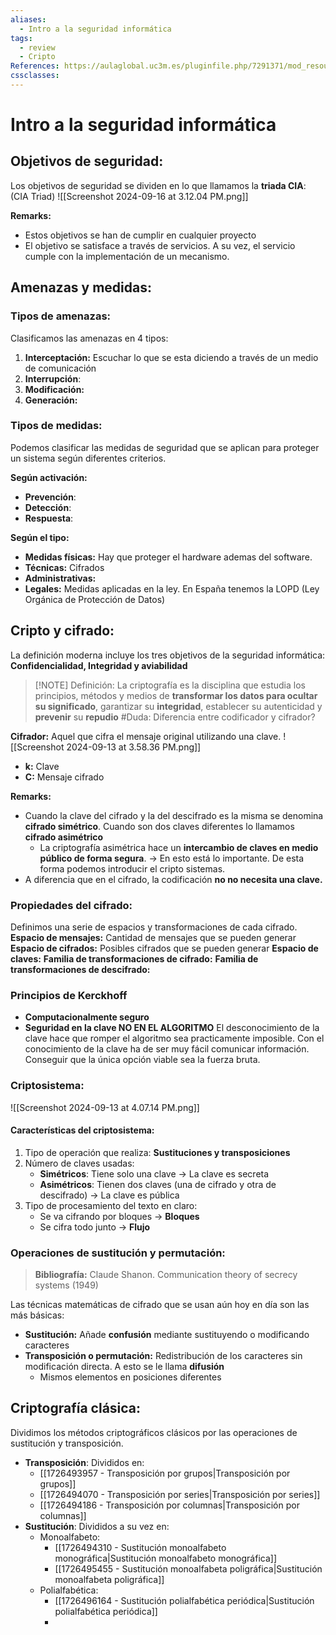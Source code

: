 ```yaml
---
aliases:
  - Intro a la seguridad informática
tags:
  - review
  - Cripto
References: https://aulaglobal.uc3m.es/pluginfile.php/7291371/mod_resource/content/1/M1_Intro_Ciber_Cifrado_2425.pdf
cssclasses:
---
```

# Intro a la seguridad informática 
## Objetivos de seguridad:
Los objetivos de seguridad se dividen en lo que llamamos la **triada CIA**: (CIA Triad)
![[Screenshot 2024-09-16 at 3.12.04 PM.png]]

**Remarks:**
 + Estos objetivos se han de cumplir en cualquier proyecto
+ El objetivo se satisface a través de servicios. A su vez, el servicio cumple con la implementación de un mecanismo.
## Amenazas y medidas: 
### Tipos de amenazas:
Clasificamos las amenazas en 4 tipos: 
1. **Interceptación:** Escuchar lo que se esta diciendo a través de un medio de comunicación
2. **Interrupción**: 
3. **Modificación:**
4. **Generación:**
### Tipos de medidas:
Podemos clasificar las medidas de seguridad que se aplican para proteger un sistema según diferentes criterios. 

**Según activación:**
+ **Prevención**: 
+ **Detección**:
+ **Respuesta**:

**Según el tipo:**
+ **Medidas físicas:** Hay que proteger el hardware ademas del software. 
+ **Técnicas:** Cifrados
+ **Administrativas:** 
+ **Legales:** Medidas aplicadas en la ley. En España tenemos la LOPD (Ley Orgánica de Protección de Datos)
## Cripto y cifrado: 
La definición moderna incluye los tres objetivos de la seguridad informática: **Confidencialidad, Integridad y aviabilidad**

> [!NOTE] Definición:
> La criptografía es la disciplina que estudia los principios, métodos y medios de **transformar los datos para ocultar su significado**, garantizar su **integridad**, establecer su autenticidad y **prevenir** su **repudio** 
#Duda: Diferencia entre codificador y cifrador?

**Cifrador:** Aquel que cifra el mensaje original utilizando una clave.
![[Screenshot 2024-09-13 at 3.58.36 PM.png]]
+ **k:** Clave
+ **C:** Mensaje cifrado

**Remarks:**
+ Cuando la clave del cifrado y la del descifrado es la misma se denomina **cifrado simétrico**. Cuando son dos claves diferentes lo llamamos **cifrado asimétrico**
	+ La criptografía asimétrica hace un **intercambio de claves en medio público de forma segura**. → En esto está lo importante. 
	  De esta forma podemos introducir el cripto sistemas.
+ A diferencia que en el cifrado, la codificación **no no necesita una clave.**

### Propiedades del cifrado: 
Definimos una serie de espacios y transformaciones de cada cifrado. 
**Espacio de mensajes:** Cantidad de mensajes que se pueden generar
**Espacio de cifrados:** Posibles cifrados que se pueden generar
**Espacio de claves:**
**Familia de transformaciones de cifrado:**
**Familia de transformaciones de descifrado:**

### Principios de Kerckhoff
+ **Computacionalmente seguro**
+ **Seguridad en la clave NO EN EL ALGORITMO**
	El desconocimiento de la clave hace que romper el algoritmo sea practicamente imposible. Con el conocimiento de la clave ha de ser muy fácil comunicar información.
	Conseguir que la única opción viable sea la fuerza bruta.
	
### Criptosistema:
![[Screenshot 2024-09-13 at 4.07.14 PM.png]]
#### Características del criptosistema:
1. Tipo de operación que realiza: **Sustituciones y transposiciones**
2. Número de claves usadas: 
	+ **Simétricos**: Tiene solo una clave → La clave es secreta
	+ **Asimétricos**: Tienen dos claves (una de cifrado y otra de descifrado) → La clave es pública
3. Tipo de procesamiento del texto en claro:
	+ Se va cifrando por bloques → **Bloques**
	+ Se cifra todo junto → **Flujo**
### Operaciones de sustitución y permutación: 
> **Bibliografía:** Claude Shanon. Communication theory of secrecy systems (1949)

Las técnicas matemáticas de cifrado que se usan aún hoy en día son las más básicas: 
+ **Sustitución:** Añade **confusión** mediante sustituyendo o modificando caracteres
+ **Transposición o permutación:** Redistribución de los caracteres sin modificación directa. A esto se le llama **difusión**
	+ Mismos elementos en posiciones diferentes
## Criptografía clásica:
Dividimos los métodos criptográficos clásicos por las operaciones de sustitución y transposición. 
+ **Transposición**: Divididos en:
	+ [[1726493957 - Transposición por grupos|Transposición por grupos]]
	+ [[1726494070 - Transposición por series|Transposición por series]]
	+ [[1726494186 - Transposición por columnas|Transposición por columnas]]
+ **Sustitución**: Divididos a su vez en: 
	+ Monoalfabeto:
		+ [[1726494310 - Sustitución monoalfabeto monográfica|Sustitución monoalfabeto monográfica]] 
		+ [[1726495455 - Sustitución monoalfabeta poligráfica|Sustitución monoalfabeta poligráfica]]
	+ Polialfabética:
		+ [[1726496164 - Sustitución polialfabética periódica|Sustitución polialfabética periódica]]
		+ 
